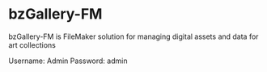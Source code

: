 # bzGallery-FM
bzGallery-FM is FileMaker solution for managing digital assets and data for art collections

Username: Admin
Password: admin

